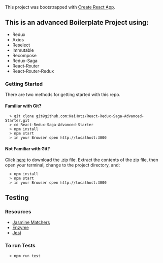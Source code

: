 This project was bootstrapped with [Create React App](https://github.com/facebook/create-react-app).


## This is an advanced Boilerplate Project using:

- Redux
- Axios
- Reselect
- Immutable
- Recompose
- Redux-Saga
- React-Router
- React-Router-Redux

### Getting Started

There are two methods for getting started with this repo.

#### Familiar with Git?

```
  > git clone git@github.com:KaiHotz/React-Redux-Saga-Advanced-Starter.git
  > cd React-Redux-Saga-Advanced-Starter
  > npm install
  > npm start
  > in your Browser open http://localhost:3000
```

#### Not Familiar with Git?
Click [here](https://github.com/KaiHotz/React-Redux-Saga-Advanced-Starter/archive/master.zip) to download the .zip file.  Extract the contents of the zip file, then open your terminal, change to the project directory, and:

```
  > npm install
  > npm start
  > in your Browser open http://localhost:3000
```

## Testing

### Resources
- [Jasmine Matchers](https://github.com/JamieMason/Jasmine-Matchers)
- [Enzyme](http://airbnb.io/enzyme/)
- [Jest](https://facebook.github.io/jest/)

### To run Tests
```
  > npm run test
```
